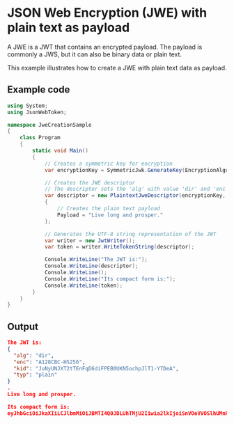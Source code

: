 # JSON Web Encryption (JWE) with plain text as payload
A JWE is a JWT that contains an encrypted payload. 
The payload is commonly a JWS, but it can also be binary data or plain text.

This example illustrates how to create a JWE with plain text data as payload. 

## Example code
```C#
using System;
using JsonWebToken;

namespace JweCreationSample
{
    class Program
    {
        static void Main()
        {
            // Creates a symmetric key for encryption
            var encryptionKey = SymmetricJwk.GenerateKey(EncryptionAlgorithm.Aes128CbcHmacSha256);

            // Creates the JWE descriptor 
            // The descriptor sets the 'alg' with value 'dir' and 'enc' with value 'A128CBC-HS256'
            var descriptor = new PlaintextJweDescriptor(encryptionKey, KeyManagementAlgorithm.Direct, EncryptionAlgorithm.Aes128CbcHmacSha256)
            {
                // Creates the plain text payload
                Payload = "Live long and prosper."
            };

            // Generates the UTF-8 string representation of the JWT
            var writer = new JwtWriter();
            var token = writer.WriteTokenString(descriptor);

            Console.WriteLine("The JWT is:");
            Console.WriteLine(descriptor);
            Console.WriteLine();
            Console.WriteLine("Its compact form is:");
            Console.WriteLine(token);
        }
    }
}
```
## Output
```JSON
The JWT is:
{
  "alg": "dir",
  "enc": "A128CBC-HS256",
  "kid": "JuNyUNJXT2tTEnFqD6diFPEB0UKN5ochpJlT1-Y7DeA",
  "typ": "plain"
}
.
Live long and prosper.

Its compact form is:
eyJhbGciOiJkaXIiLCJlbmMiOiJBMTI4Q0JDLUhTMjU2Iiwia2lkIjoiSnVOeVVOSlhUMnRURW5GcUQ2ZGlGUEVCMFVLTjVvY2hwSmxUMS1ZN0RlQSIsInR5cCI6InBsYWluIn0..8nnUg6GYXqxwl3ceMp6Z7w.Qlm1_QvkASvKiJN6M7YYIdnV2d9vlJPbltTslf3N_PE.eUeoHG3SesZZDHTQhS7bwg
```